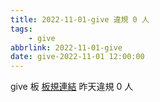 ```yaml
---
title: 2022-11-01-give 違規 0 人
tags:
    - give
abbrlink: 2022-11-01-give
date: give-2022-11-01 12:00:00
---
```

give 板 [板規連結](https://www.ptt.cc/bbs/give/M.1612495900.A.C32.html)
昨天違規 0 人
